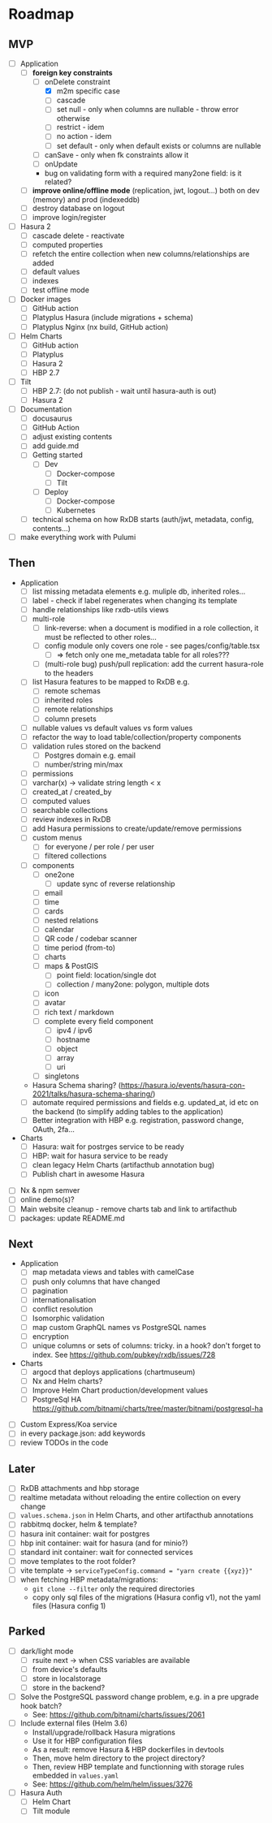 # Roadmap

## MVP

- [ ] Application
  - [ ] **foreign key constraints**
    - [ ] onDelete constraint
      - [x] m2m specific case
      - [ ] cascade
      - [ ] set null - only when columns are nullable - throw error otherwise
      - [ ] restrict - idem
      - [ ] no action - idem
      - [ ] set default - only when default exists or columns are nullable
    - [ ] canSave - only when fk constraints allow it
    - [ ] onUpdate
    - bug on validating form with a required many2one field: is it related?
  - [ ] **improve online/offline mode** (replication, jwt, logout...) both on dev (memory) and prod (indexeddb)
  - [ ] destroy database on logout
  - [ ] improve login/register
- [ ] Hasura 2
  - [ ] cascade delete - reactivate
  - [ ] computed properties
  - [ ] refetch the entire collection when new columns/relationships are added
  - [ ] default values
  - [ ] indexes
  - [ ] test offline mode
- [ ] Docker images
  - [ ] GitHub action
  - [ ] Platyplus Hasura (include migrations + schema)
  - [ ] Platyplus Nginx (nx build, GitHub action)
- [ ] Helm Charts
  - [ ] GitHub action
  - [ ] Platyplus
  - [ ] Hasura 2
  - [ ] HBP 2.7
- [ ] Tilt
  - [ ] HBP 2.7: (do not publish - wait until hasura-auth is out)
  - [ ] Hasura 2
- [ ] Documentation
  - [ ] docusaurus
  - [ ] GitHub Action
  - [ ] adjust existing contents
  - [ ] add guide.md
  - [ ] Getting started
    - [ ] Dev
      - [ ] Docker-compose
      - [ ] Tilt
    - [ ] Deploy
      - [ ] Docker-compose
      - [ ] Kubernetes
  - [ ] technical schema on how RxDB starts (auth/jwt, metadata, config, contents...)
- [ ] make everything work with Pulumi

## Then

- Application
  - [ ] list missing metadata elements e.g. muliple db, inherited roles...
  - [ ] label - check if label regenerates when changing its template
  - [ ] handle relationships like rxdb-utils views
  - [ ] multi-role
    - [ ] link-reverse: when a document is modified in a role collection, it must be reflected to other roles...
    - [ ] config module only covers one role - see pages/config/table.tsx
      - [ ] => fetch only one me_metadata table for all roles???
    - [ ] (multi-role bug) push/pull replication: add the current hasura-role to the headers
  - [ ] list Hasura features to be mapped to RxDB e.g.
    - [ ] remote schemas
    - [ ] inherited roles
    - [ ] remote relationships
    - [ ] column presets
  - [ ] nullable values vs default values vs form values
  - [ ] refactor the way to load table/collection/property components
  - [ ] validation rules stored on the backend
    - [ ] Postgres domain e.g. email
    - [ ] number/string min/max
  - [ ] permissions
  - [ ] varchar(x) -> validate string length < x
  - [ ] created_at / created_by
  - [ ] computed values
  - [ ] searchable collections
  - [ ] review indexes in RxDB
  - [ ] add Hasura permissions to create/update/remove permissions
  - [ ] custom menus
    - [ ] for everyone / per role / per user
    - [ ] filtered collections
  - [ ] components
    - [ ] one2one
      - [ ] update sync of reverse relationship
    - [ ] email
    - [ ] time
    - [ ] cards
    - [ ] nested relations
    - [ ] calendar
    - [ ] QR code / codebar scanner
    - [ ] time period (from-to)
    - [ ] charts
    - [ ] maps & PostGIS
      - [ ] point field: location/single dot
      - [ ] collection / many2one: polygon, multiple dots
    - [ ] icon
    - [ ] avatar
    - [ ] rich text / markdown
    - [ ] complete every field component
      - [ ] ipv4 / ipv6
      - [ ] hostname
      - [ ] object
      - [ ] array
      - [ ] uri
    - [ ] singletons
  - Hasura Schema sharing? (https://hasura.io/events/hasura-con-2021/talks/hasura-schema-sharing/)
  - [ ] automate required permissions and fields e.g. updated_at, id etc on the backend (to simplify adding tables to the application)
  - [ ] Better integration with HBP e.g. registration, password change, OAuth, 2fa...
- Charts
  - [ ] Hasura: wait for postrges service to be ready
  - [ ] HBP: wait for hasura service to be ready
  - [ ] clean legacy Helm Charts (artifacthub annotation bug)
  - [ ] Publish chart in awesome Hasura
- [ ] Nx & npm semver
- [ ] online demo(s)?
- [ ] Main website cleanup - remove charts tab and link to artifacthub
- [ ] packages: update README.md

## Next

- Application
  - [ ] map metadata views and tables with camelCase
  - [ ] push only columns that have changed
  - [ ] pagination
  - [ ] internationalisation
  - [ ] conflict resolution
  - [ ] Isomorphic validation
  - [ ] map custom GraphQL names vs PostgreSQL names
  - [ ] encryption
  - [ ] unique columns or sets of columns: tricky. in a hook? don't forget to index. See https://github.com/pubkey/rxdb/issues/728
- Charts
  - [ ] argocd that deploys applications (chartmuseum)
  - [ ] Nx and Helm charts?
  - [ ] Improve Helm Chart production/development values
  - [ ] PostgreSql HA https://github.com/bitnami/charts/tree/master/bitnami/postgresql-ha
- [ ] Custom Express/Koa service
- [ ] in every package.json: add keywords
- [ ] review TODOs in the code

## Later

- [ ] RxDB attachments and hbp storage
- [ ] realtime metadata without reloading the entire collection on every change
- [ ] `values.schema.json` in Helm Charts, and other artifacthub annotations
- [ ] rabbitmq docker, helm & template?
- [ ] hasura init container: wait for postgres
- [ ] hbp init container: wait for hasura (and for minio?)
- [ ] standard init container: wait for connected services
- [ ] move templates to the root folder?
- [ ] vite template -> `serviceTypeConfig.command = "yarn create {{xyz}}"`
- [ ] when fetching HBP metadata/migrations:
  - `git clone --filter` only the required directories
  - copy only sql files of the migrations (Hasura config v1), not the yaml files (Hasura config 1)

## Parked

- [ ] dark/light mode
  - [ ] rsuite next -> when CSS variables are available
  - [ ] from device's defaults
  - [ ] store in localstorage
  - [ ] store in the backend?
- [ ] Solve the PostgreSQL password change problem, e.g. in a pre upgrade hook batch?
  - See: https://github.com/bitnami/charts/issues/2061
- [ ] Include external files (Helm 3.6)
  - Install/upgrade/rollback Hasura migrations
  - Use it for HBP configuration files
  - As a result: remove Hasura & HBP dockerfiles in devtools
  - Then, move helm directory to the project directory?
  - Then, review HBP template and functionning with storage rules embedded in `values.yaml`
  - See: https://github.com/helm/helm/issues/3276
- [ ] Hasura Auth
  - [ ] Helm Chart
  - [ ] Tilt module
